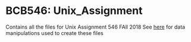 ﻿# BCB546: Unix_AssignmentContains all the files for Unix Assignment 546 FAll 2018 See [here](final.markdown.md) for data manipulations used to create these files 